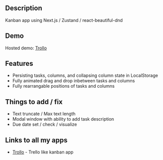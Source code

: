 ## Description

Kanban app using Next.js / Zustand / react-beautiful-dnd

## Demo

Hosted demo: [Trollo](#)

## Features

- Persisting tasks, columns, and collapsing column state in LocalStorage
- Fully animated drag and drop inbetween tasks and columns
- Fully rearrangable positions of tasks and columns

## Things to add / fix

- Text truncate / Max text length
- Modal window with ability to add task description
- Due date set / check / visualize

## Links to all my apps

- [Trollo](#) - Trello like kanban app
